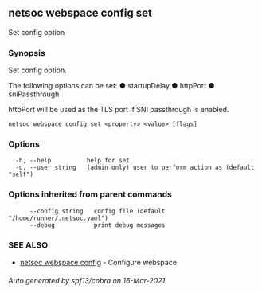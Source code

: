 ## netsoc webspace config set

Set config option

### Synopsis

Set config option.

The following options can be set:
  ● startupDelay
  ● httpPort
  ● sniPassthrough

httpPort will be used as the TLS port if SNI passthrough is enabled.


```
netsoc webspace config set <property> <value> [flags]
```

### Options

```
  -h, --help          help for set
  -u, --user string   (admin only) user to perform action as (default "self")
```

### Options inherited from parent commands

```
      --config string   config file (default "/home/runner/.netsoc.yaml")
      --debug           print debug messages
```

### SEE ALSO

* [netsoc webspace config](netsoc_webspace_config.md)	 - Configure webspace

###### Auto generated by spf13/cobra on 16-Mar-2021
